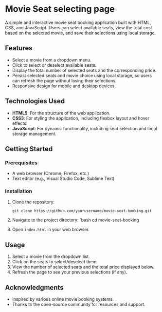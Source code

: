 
# Movie Seat selecting page

A simple and interactive movie seat booking application built with HTML, CSS, and JavaScript. Users can select available seats, view the total cost based on the selected movie, and save their selections using local storage.

## Features

- Select a movie from a dropdown menu.
- Click to select or deselect available seats.
- Display the total number of selected seats and the corresponding price.
- Persist selected seats and movie choice using local storage, so users can refresh the page without losing their selections.
- Responsive design for mobile and desktop devices.

## Technologies Used

- **HTML5**: For the structure of the web application.
- **CSS3**: For styling the application, including flexbox layout and hover effects.
- **JavaScript**: For dynamic functionality, including seat selection and local storage management.

## Getting Started

### Prerequisites

- A web browser (Chrome, Firefox, etc.)
- Text editor (e.g., Visual Studio Code, Sublime Text)

### Installation

1. Clone the repository:
   ```bash
   git clone https://github.com/yourusername/movie-seat-booking.git
   ```

2. Navigate to the project directory:
   `bash
   cd movie-seat-booking
   

3. Open `index.html` in your web browser.

## Usage

1. Select a movie from the dropdown list.
2. Click on the seats to select/deselect them.
3. View the number of selected seats and the total price displayed below.
4. Refresh the page to see your previous selections (if any).

## Acknowledgments

- Inspired by various online movie booking systems.
- Thanks to the open-source community for resources and support.
